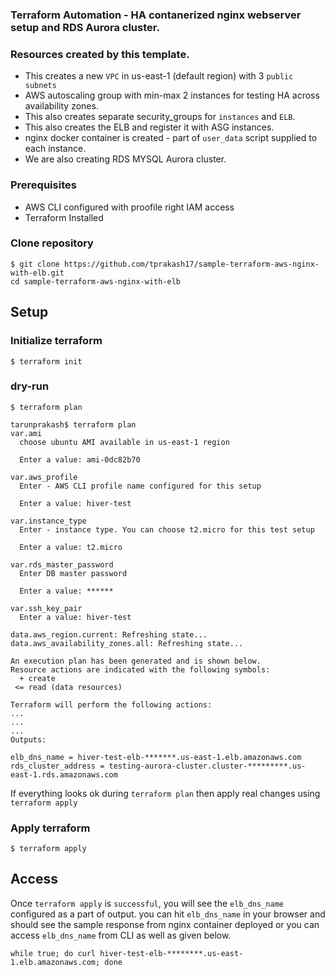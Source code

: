 ### Terraform Automation - HA contanerized nginx webserver setup and RDS Aurora cluster.

### Resources created by this template.
* This creates a new `VPC` in us-east-1 (default region) with 3 `public subnets`
* AWS autoscaling group with min-max 2 instances for testing HA across availability zones.
* This also creates separate security_groups for `instances` and `ELB`. 
* This also creates the ELB and register it with ASG instances.
* nginx docker container is created - part of `user_data` script supplied to each instance.
* We are also creating RDS MYSQL Aurora cluster.

### Prerequisites 
* AWS CLI configured with proofile right IAM access
* Terraform Installed

### Clone repository
```
$ git clone https://github.com/tprakash17/sample-terraform-aws-nginx-with-elb.git
cd sample-terraform-aws-nginx-with-elb
```

## Setup 

### Initialize terraform
```
$ terraform init
```

### dry-run
```
$ terraform plan

tarunprakash$ terraform plan
var.ami
  choose ubuntu AMI available in us-east-1 region

  Enter a value: ami-0dc82b70

var.aws_profile
  Enter - AWS CLI profile name configured for this setup

  Enter a value: hiver-test

var.instance_type
  Enter - instance type. You can choose t2.micro for this test setup

  Enter a value: t2.micro

var.rds_master_password
  Enter DB master password

  Enter a value: ******       

var.ssh_key_pair
  Enter a value: hiver-test

data.aws_region.current: Refreshing state...
data.aws_availability_zones.all: Refreshing state...

An execution plan has been generated and is shown below.
Resource actions are indicated with the following symbols:
  + create
 <= read (data resources)

Terraform will perform the following actions:
...
...
...
Outputs:

elb_dns_name = hiver-test-elb-*******.us-east-1.elb.amazonaws.com
rds_cluster_address = testing-aurora-cluster.cluster-*********.us-east-1.rds.amazonaws.com
```

If everything looks ok during `terraform plan` then apply real changes using `terraform apply`

### Apply terraform 
```
$ terraform apply
```

## Access
Once `terraform apply` is `successful`, you will see the `elb_dns_name` configured as a part of output. you can hit `elb_dns_name` in your browser and should see the sample response from nginx container deployed or you can access `elb_dns_name` from CLI as well as given below.

`while true; do curl hiver-test-elb-********.us-east-1.elb.amazonaws.com; done`


